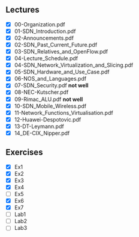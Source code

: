Lectures
------
- [x] 00-Organization.pdf
- [x] 01-SDN_Introduction.pdf
- [x] 02-Announcements.pdf
- [x] 02-SDN_Past_Current_Future.pdf
- [x] 03-SDN_Relatives_and_OpenFlow.pdf
- [x] 04-Lecture_Schedule.pdf
- [x] 04-SDN_Network_Virtualization_and_Slicing.pdf
- [x] 05-SDN_Hardware_and_Use_Case.pdf
- [x] 06-NOS_and_Languages.pdf
- [x] 07-SDN_Security.pdf **not well**
- [x] 08-NEC-Kutscher.pdf
- [x] 09-Rimac_ALU.pdf **not well**
- [x] 10-SDN_Mobile_Wireless.pdf
- [x] 11-Network_Functions_Virtualisation.pdf
- [x] 12-Huawei-Despotovic.pdf
- [x] 13-DT-Leymann.pdf
- [x] 14_DE-CIX_Nipper.pdf

Exercises
-------
- [x] Ex1
- [x] Ex2
- [x] Ex3
- [x] Ex4
- [ ] Ex5
- [x] Ex6
- [x] Ex7
- [ ] Lab1
- [ ] Lab2
- [ ] Lab3
